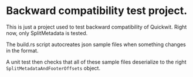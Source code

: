 # Backward compatibility test project.

This is just a project used to test backward compatibility of Quickwit.
Right now, only SplitMetadata is tested.

The build.rs script autocreates json sample files when something changes in the format.

A unit test then checks that all of these sample files deserialize to the right
`SplitMetadataAndFooterOffsets` object.

